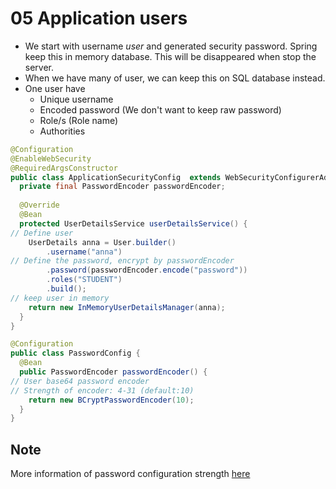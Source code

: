 # 05 Application users
- We start with username *user* and generated security password. Spring keep this in memory database. This will be disappeared when stop the server.
- When we have many of user, we can keep this on SQL database instead.
- One user have
  - Unique username
  - Encoded password (We don't want to keep raw password)
  - Role/s (Role name)
  - Authorities
  
```java
@Configuration
@EnableWebSecurity
@RequiredArgsConstructor
public class ApplicationSecurityConfig  extends WebSecurityConfigurerAdapter {
  private final PasswordEncoder passwordEncoder;
  
  @Override
  @Bean
  protected UserDetailsService userDetailsService() {
// Define user
    UserDetails anna = User.builder()
        .username("anna")
// Define the password, encrypt by passwordEncoder
        .password(passwordEncoder.encode("password"))
        .roles("STUDENT")
        .build();
// keep user in memory     
    return new InMemoryUserDetailsManager(anna);
  }
}
```

```java
@Configuration
public class PasswordConfig {
  @Bean
  public PasswordEncoder passwordEncoder() {
// User base64 password encoder
// Strength of encoder: 4-31 (default:10)
    return new BCryptPasswordEncoder(10);
  }
}
```

## Note
More information of password configuration strength [here](https://stackoverflow.com/questions/41542872/why-the-strength-of-bcryptpasswordencoder-is-in-between-4-and-31)